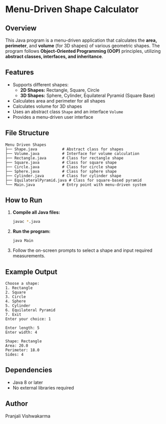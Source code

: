 # Menu-Driven Shape Calculator

## Overview
This Java program is a menu-driven application that calculates the **area, perimeter**, and **volume** (for 3D shapes) of various geometric shapes. The program follows **Object-Oriented Programming (OOP)** principles, utilizing **abstract classes, interfaces, and inheritance**.

## Features
- Supports different shapes:
  - **2D Shapes:** Rectangle, Square, Circle
  - **3D Shapes:** Sphere, Cylinder, Equilateral Pyramid (Square Base)
- Calculates area and perimeter for all shapes
- Calculates volume for 3D shapes
- Uses an abstract class `Shape` and an interface `Volume`
- Provides a menu-driven user interface

## File Structure
```
Menu Driven Shapes
├── Shape.java           # Abstract class for shapes
├── Volume.java          # Interface for volume calculation
├── Rectangle.java       # Class for rectangle shape
├── Square.java          # Class for square shape
├── Circle.java          # Class for circle shape
├── Sphere.java          # Class for sphere shape
├── Cylinder.java        # Class for cylinder shape
├── EquilateralPyramid.java # Class for square-based pyramid
└── Main.java            # Entry point with menu-driven system
```

## How to Run
1. **Compile all Java files:**
   ```sh
   javac *.java
   ```
2. **Run the program:**
   ```sh
   java Main
   ```
3. Follow the on-screen prompts to select a shape and input required measurements.

## Example Output
```
Choose a shape:
1. Rectangle
2. Square
3. Circle
4. Sphere
5. Cylinder
6. Equilateral Pyramid
7. Exit
Enter your choice: 1

Enter length: 5
Enter width: 4

Shape: Rectangle
Area: 20.0
Perimeter: 18.0
Sides: 4
```

## Dependencies
- Java 8 or later
- No external libraries required

## Author
Pranjali Vishwakarma

